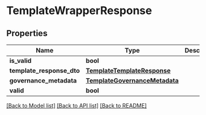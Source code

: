# TemplateWrapperResponse

## Properties
Name | Type | Description | Notes
------------ | ------------- | ------------- | -------------
**is_valid** | **bool** |  | [optional] 
**template_response_dto** | [**TemplateTemplateResponse**](TemplateTemplateResponse.md) |  | [optional] 
**governance_metadata** | [**TemplateGovernanceMetadata**](TemplateGovernanceMetadata.md) |  | [optional] 
**valid** | **bool** |  | [optional] 

[[Back to Model list]](../README.md#documentation-for-models) [[Back to API list]](../README.md#documentation-for-api-endpoints) [[Back to README]](../README.md)

